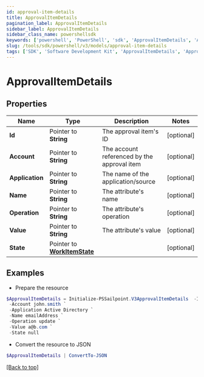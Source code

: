 ```yaml
---
id: approval-item-details
title: ApprovalItemDetails
pagination_label: ApprovalItemDetails
sidebar_label: ApprovalItemDetails
sidebar_class_name: powershellsdk
keywords: ['powershell', 'PowerShell', 'sdk', 'ApprovalItemDetails', 'ApprovalItemDetails'] 
slug: /tools/sdk/powershell/v3/models/approval-item-details
tags: ['SDK', 'Software Development Kit', 'ApprovalItemDetails', 'ApprovalItemDetails']
---
```



# ApprovalItemDetails

## Properties

Name | Type | Description | Notes
------------ | ------------- | ------------- | -------------
**Id** |  Pointer to **String** | The approval item's ID | [optional] 
**Account** |  Pointer to **String** | The account referenced by the approval item | [optional] 
**Application** |  Pointer to **String** | The name of the application/source | [optional] 
**Name** |  Pointer to **String** | The attribute's name | [optional] 
**Operation** |  Pointer to **String** | The attribute's operation | [optional] 
**Value** |  Pointer to **String** | The attribute's value | [optional] 
**State** |  Pointer to [**WorkItemState**](work-item-state) |  | [optional] 

## Examples

- Prepare the resource
```powershell
$ApprovalItemDetails = Initialize-PSSailpoint.V3ApprovalItemDetails  -Id 2c9180835d2e5168015d32f890ca1581 `
 -Account john.smith `
 -Application Active Directory `
 -Name emailAddress `
 -Operation update `
 -Value a@b.com `
 -State null
```

- Convert the resource to JSON
```powershell
$ApprovalItemDetails | ConvertTo-JSON
```


[[Back to top]](#) 

